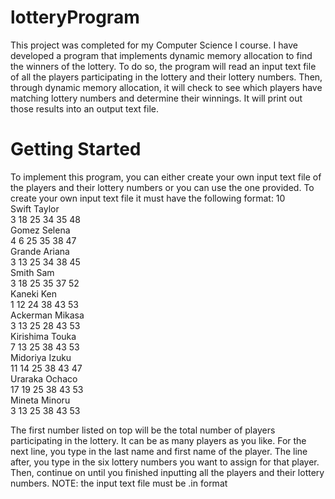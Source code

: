 # lotteryProgram
This project was completed for my Computer Science I course. I have developed a program that implements dynamic memory allocation to find the winners of the lottery. To do so, the program will read an input text file of all the players participating in the lottery and their lottery numbers. Then, through dynamic memory allocation, it will check to see which players have matching lottery numbers and determine their winnings. It will print out those results into an output text file. 

# Getting Started
To implement this program, you can either create your own input text file of the players and their lottery numbers or you can use the one provided. To create your own input text file it must have the following format:
10<br/>
Swift Taylor<br/>
3 18 25 34 35 48<br/>
Gomez Selena<br/>
4 6 25 35 38 47<br/>
Grande Ariana<br/>
3 13 25 34 38 45<br/>
Smith Sam<br/>
3 18 25 35 37 52<br/>
Kaneki Ken<br/>
1 12 24 38 43 53<br/>
Ackerman Mikasa<br/>
3 13 25 28 43 53<br/>
Kirishima Touka<br/>
7 13 25 38 43 53<br/>
Midoriya Izuku<br/>
11 14 25 38 43 47<br/>
Uraraka Ochaco<br/>
17 19 25 38 43 53<br/>
Mineta Minoru<br/>
3 13 25 38 43 53<br/>

The first number listed on top will be the total number of players participating in the lottery. It can be as many players as you like. For the next line, you type in the last name and first name of the player. The line after, you type in the six lottery numbers you want to assign for that player. Then, continue on until you finished inputting all the players and their lottery numbers. 
NOTE: the input text file must be .in format
